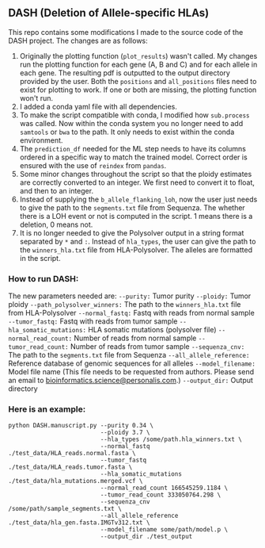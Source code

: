 
## DASH (Deletion of Allele-specific HLAs)
This repo contains some modifications I made to the source code of the DASH project. The changes are as follows:
1. Originally the plotting function (`plot_results`) wasn't called. My changes run the plotting function for
each gene (A, B and C) and for each allele in each gene. The resulting pdf is outputted to the output directory provided by the user.
Both the `positions` and `all_positions` files need to exist for plotting to work. If one or both are missing, the plotting function won't run.
2. I added a conda yaml file with all dependencies.
3. To make the script compatible with conda, I modified how `sub.process` was called. Now within the conda system
you no longer need to add `samtools` or `bwa` to the path. It only needs to exist within the conda environment.
4. The `prediction_df` needed for the ML step needs to have its columns ordered in a specific way to match the
trained model. Correct order is ensured with the use of `reindex` from `pandas`.
5. Some minor changes throughout the script so that the ploidy estimates are correctly converted to an integer.
We first need to convert it to float, and then to an integer.
6. Instead of supplying the `b_allele_flanking_loh`, now the user just needs to give the path to the `segments.txt` file from Sequenza. The whether there is a LOH event or not is computed in the script. 1 means there is a deletion, 0 means not.
7. It is no longer needed to give the Polysolver output in a string format separated by `*` and `:`. Instead of `hla_types`, the user can give the path to the `winners_hla.txt` file from HLA-Polysolver. The alleles are formatted in the script.

### How to run DASH: 
The new parameters needed are: 
`--purity:` Tumor purity
`--ploidy:` Tumor ploidy
`--path_polysolver_winners:` The path to the `winners_hla.txt` file from HLA-Polysolver
`--normal_fastq:` Fastq with reads from normal sample
`--tumor_fastq:` Fastq with reads from tumor sample
`--hla_somatic_mutations:` HLA somatic mutations (polysolver file)
`--normal_read_count:` Number of reads from normal sample
`--tumor_read_count:` Number of reads from tumor sample
`--sequenza_cnv:` The path to the `segments.txt` file from Sequenza
`--all_allele_reference:` Reference database of genomic sequences for all alleles
`--model_filename:` Model file name (This file needs to be requested from authors. Please send an email to bioinformatics.science@personalis.com.)
`--output_dir:` Output directory

### Here is an example: 
```
python DASH.manuscript.py --purity 0.34 \
						  --ploidy 3.7 \
						  --hla_types /some/path.hla_winners.txt \
						  --normal_fastq ./test_data/HLA_reads.normal.fasta \
						  --tumor_fastq ./test_data/HLA_reads.tumor.fasta \
						  --hla_somatic_mutations ./test_data/hla_mutations.merged.vcf \
						  --normal_read_count 166545259.1184 \
						  --tumor_read_count 333050764.298 \
						  --sequenza_cnv /some/path/sample_segments.txt \
						  --all_allele_reference ./test_data/hla_gen.fasta.IMGTv312.txt \
						  --model_filename some/path/model.p \
						  --output_dir ./test_output
```
